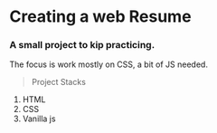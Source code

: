 # Creating a web Resume

### A small project to kip practicing.

The focus is work mostly on CSS, a bit of JS needed.  

> Project Stacks 

1. HTML
2. CSS
3. Vanilla js
